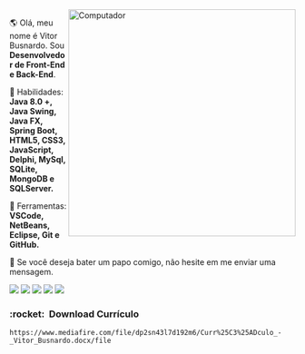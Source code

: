 <img src="https://raw.githubusercontent.com/MicaelliMedeiros/micaellimedeiros/master/image/computer-illustration.png" min-width="400px" max-width="400px" width="400px" align="right" alt="Computador">

<p align="left"> 
  🌎 Olá, meu nome é Vitor Busnardo. Sou <strong>Desenvolvedor de Front-End e Back-End</strong>.
</p>

<p align="left">
  🦄 Habilidades: <strong>Java 8.0 +, Java Swing, Java FX, Spring Boot, HTML5, CSS3, JavaScript, Delphi, MySql, SQLite, MongoDB e SQLServer.</strong> 
</p>

<p align="left">
  💼 Ferramentas: <strong>VSCode, NetBeans, Eclipse, Git e GitHub.</strong>
</p>

<p align="left">
  💌 Se você deseja bater um papo comigo, não hesite em me enviar uma mensagem.
</p>

<p align="left">
  <a href="https://mail.google.com/mail/u/busnardovitor@gmail.com" alt="Gmail">
  <img src="https://img.shields.io/badge/-Gmail-FF0000?style=flat-square&labelColor=FF0000&logo=gmail&logoColor=white&link=LINK-DO-SEU-EMAIL" /></a>
  
  <a href="https://www.linkedin.com/in/vitor-busnardo-3a53711b6/" alt="Linkedin">
  <img src="https://img.shields.io/badge/-Linkedin-0e76a8?style=flat-square&logo=Linkedin&logoColor=white&link=LINK-DO-SEU-LINKEDIN" /></a>
  
  <a href="https://api.whatsapp.com/send?phone=55179818&text=Ol%C3%A1%20Vitor!" alt="WhatsApp">
  <img src="https://img.shields.io/badge/-WhatsApp-25d366?style=flat-square&labelColor=25d366&logo=whatsapp&logoColor=white&link="/></a>
  
  <a href="#" alt="Facebook">
  <img src="https://img.shields.io/badge/-Facebook-3b5998?style=flat-square&labelColor=3b5998&logo=facebook&logoColor=white&link=LINK-DO-SEU-FACEBOOK"/></a>
  
  <a href="https://www.instagram.com/invites/contact/?i=56dnb6gtwvus&utm_content=4dgr2u5" alt="Instagram">
  <img src="https://img.shields.io/badge/-Instagram-DF0174?style=flat-square&labelColor=DF0174&logo=instagram&logoColor=white&link=LINK-DO-SEU-INSTAGRAM"/></a>
</p>  

<h3> :rocket: &nbsp;Download Currículo</h3>

```
https://www.mediafire.com/file/dp2sn43l7d192m6/Curr%25C3%25ADculo_-_Vitor_Busnardo.docx/file
```
